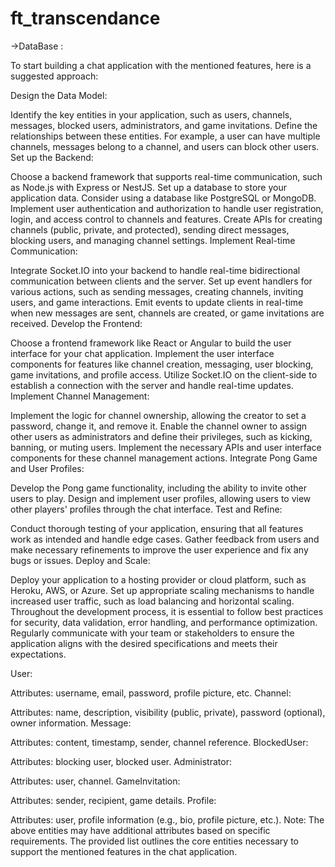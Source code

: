 # ft_transcendance

->DataBase :

To start building a chat application with the mentioned features, here is a suggested approach:

Design the Data Model:

Identify the key entities in your application, such as users, channels, messages, blocked users, administrators, and game invitations.
Define the relationships between these entities. For example, a user can have multiple channels, messages belong to a channel, and users can block other users.
Set up the Backend:

Choose a backend framework that supports real-time communication, such as Node.js with Express or NestJS.
Set up a database to store your application data. Consider using a database like PostgreSQL or MongoDB.
Implement user authentication and authorization to handle user registration, login, and access control to channels and features.
Create APIs for creating channels (public, private, and protected), sending direct messages, blocking users, and managing channel settings.
Implement Real-time Communication:

Integrate Socket.IO into your backend to handle real-time bidirectional communication between clients and the server.
Set up event handlers for various actions, such as sending messages, creating channels, inviting users, and game interactions.
Emit events to update clients in real-time when new messages are sent, channels are created, or game invitations are received.
Develop the Frontend:

Choose a frontend framework like React or Angular to build the user interface for your chat application.
Implement the user interface components for features like channel creation, messaging, user blocking, game invitations, and profile access.
Utilize Socket.IO on the client-side to establish a connection with the server and handle real-time updates.
Implement Channel Management:

Implement the logic for channel ownership, allowing the creator to set a password, change it, and remove it.
Enable the channel owner to assign other users as administrators and define their privileges, such as kicking, banning, or muting users.
Implement the necessary APIs and user interface components for these channel management actions.
Integrate Pong Game and User Profiles:

Develop the Pong game functionality, including the ability to invite other users to play.
Design and implement user profiles, allowing users to view other players' profiles through the chat interface.
Test and Refine:

Conduct thorough testing of your application, ensuring that all features work as intended and handle edge cases.
Gather feedback from users and make necessary refinements to improve the user experience and fix any bugs or issues.
Deploy and Scale:

Deploy your application to a hosting provider or cloud platform, such as Heroku, AWS, or Azure.
Set up appropriate scaling mechanisms to handle increased user traffic, such as load balancing and horizontal scaling.
Throughout the development process, it is essential to follow best practices for security, data validation, error handling, and performance optimization. Regularly communicate with your team or stakeholders to ensure the application aligns with the desired specifications and meets their expectations.


User:

Attributes: username, email, password, profile picture, etc.
Channel:

Attributes: name, description, visibility (public, private), password (optional), owner information.
Message:

Attributes: content, timestamp, sender, channel reference.
BlockedUser:

Attributes: blocking user, blocked user.
Administrator:

Attributes: user, channel.
GameInvitation:

Attributes: sender, recipient, game details.
Profile:

Attributes: user, profile information (e.g., bio, profile picture, etc.).
Note: The above entities may have additional attributes based on specific requirements. The provided list outlines the core entities necessary to support the mentioned features in the chat application.






